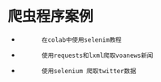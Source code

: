 # 爬虫程序案例

*           在colab中使用selenim教程
*           使用requests和lxml爬取voanews新闻
*           使用selenium 爬取twitter数据
